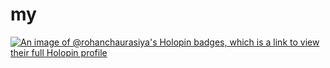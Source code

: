 # my
[![An image of @rohanchaurasiya's Holopin badges, which is a link to view their full Holopin profile](https://holopin.me/rohanchaurasiya)](https://holopin.io/@rohanchaurasiya)
